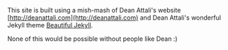 This site is built using a mish-mash of Dean Attali's website [http://deanattali.com](http://deanattali.com) and Dean Attali's wonderful Jekyll theme [Beautiful Jekyll](https://github.com/daattali/beautiful-jekyll). 

None of this would be possible without people like Dean :) 